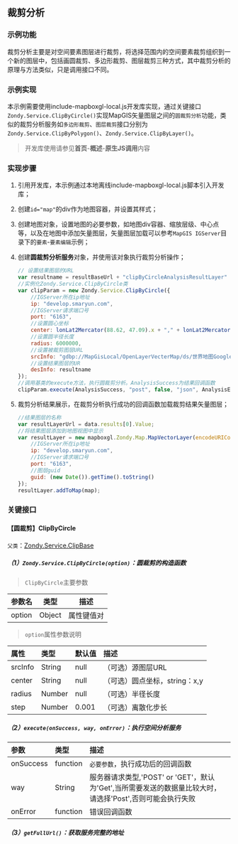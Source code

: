## 裁剪分析

### 示例功能

裁剪分析主要是对空间要素图层进行裁剪，将选择范围内的空间要素裁剪组织到一个新的图层中，包括画圆裁剪、多边形裁剪、图层裁剪三种方式，其中裁剪分析的原理与方法类似，只是调用接口不同。

### 示例实现

本示例需要使用include-mapboxgl-local.js开发库实现，通过关键接口`Zondy.Service.ClipByCircle()`实现MapGIS矢量图层之间的`圆裁剪分析`功能，类似的裁剪分析服务如`多边形裁剪`、`图层裁剪`接口分别为`Zondy.Service.ClipByPolygon()`、`Zondy.Service.ClipByLayer()`。

> 开发库使用请参见**首页**-**概述**-**原生JS调用**内容

### 实现步骤

1. 引用开发库，本示例通过本地离线include-mapboxgl-local.js脚本引入开发库；

2. 创建`id="map"`的div作为地图容器，并设置其样式；

3. 创建地图对象，设置地图的必要参数，如地图div容器、缩放层级、中心点等，以及在地图中添加矢量图层，矢量图层加载可以参考`MapGIS IGServer`目录下的`要素`-`要素编辑`示例；

4. 创建**圆裁剪分析服务**对象，并使用该对象执行裁剪分析操作；

   ```javascript
   // 设置结果图层的URL
   var resultname = resultBaseUrl + "clipByCircleAnalysisResultLayer" + getCurentTime();
   //实例化Zondy.Service.ClipByCircle类
   var clipParam = new Zondy.Service.ClipByCircle({
       //IGServer所在ip地址
       ip: "develop.smaryun.com",
       //IGServer请求端口号
       port: "6163",
       //设置圆心坐标
       center: lonLat2Mercator(88.62, 47.09).x + "," + lonLat2Mercator(88.62, 47.09).y,
       //设置圆半径长度
       radius: 6000000,
       //设置被裁剪图层URL
       srcInfo: "gdbp://MapGisLocal/OpenLayerVecterMap/ds/世界地图Google坐标系/sfcls/世界政区.wp",
       //设置结果图层的UR
       desInfo: resultname
   });
   //调用基类的execute方法，执行圆裁剪分析。AnalysisSuccess为结果回调函数
   clipParam.execute(AnalysisSuccess, "post", false, "json", AnalysisError);
   ```

5. 裁剪分析结果展示，在裁剪分析执行成功的回调函数加载裁剪结果矢量图层；

   ```javascript
   //结果图层的名称
   var resultLayerUrl = data.results[0].Value;
   //将结果图层添加到地图视图中显示
   var resultLayer = new mapboxgl.Zondy.Map.MapVectorLayer(encodeURIComponent(resultBaseUrl + resultLayerUrl), {
       //IGServer所在ip地址
       ip: "develop.smaryun.com",
       //IGServer请求端口号
       port: "6163",
       //图层guid
       guid: (new Date()).getTime().toString()
   });
   resultLayer.addToMap(map);
   ```


### 关键接口

#### 【圆裁剪】ClipByCircle

`父类`：<a target="_blank" href="http://develop.smaryun.com:8899/docs/mapboxgl/Zondy.Service.ClipBase.html">Zondy.Service.ClipBase</a>

##### （1）`Zondy.Service.ClipByCircle(option)`：圆裁剪的构造函数

> `ClipByCircle`主要参数

| 参数名 | 类型   | 描述       |
| ------ | ------ | ---------- |
| option | Object | 属性键值对 |

> `option`属性参数说明

| 属性    | 类型   | 默认值 | 描述                          |
| :------ | :----- | :----- | :---------------------------- |
| srcInfo | String | null   | （可选）源图层URL             |
| center  | String | null   | （可选）圆点坐标，string：x,y |
| radius  | Number | null   | （可选）半径长度              |
| step    | Number | 0.001  | （可选）离散化步长            |

##### （2）`execute(onSuccess, way, onError)`：执行空间分析服务

| 参数      | 类型     | 描述                                                         |
| :-------- | :------- | :----------------------------------------------------------- |
| onSuccess | function | `必要参数`，执行成功后的回调函数                             |
| way       | String   | 服务器请求类型,'POST' or 'GET'，默认为'Get',当所需要发送的数据量比较大时，请选择'Post',否则可能会执行失败 |
| onError   | function | 错误回调函数                                                 |

##### （3）`getFullUrl()`：获取服务完整的地址